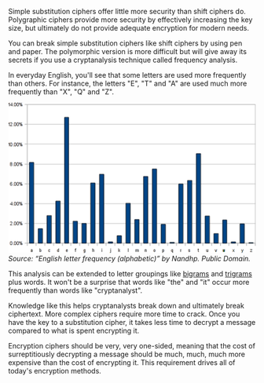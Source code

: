 


Simple substitution ciphers offer little more security than shift ciphers do. Polygraphic ciphers provide more security by effectively increasing the key size, but ultimately do not provide adequate encryption for modern needs.

You can break simple substitution ciphers like shift ciphers by using pen and paper. The polymorphic version is more difficult but will give away its secrets if you use a cryptanalysis technique called frequency analysis.

In everyday English, you'll see that some letters are used more frequently than others. For instance, the letters "E", "T" and "A" are used much more frequently than "X", "Q" and "Z". 


![.guides/img/FreqAnalysis](.guides/img/FreqAnalysis.png)
*Source: “English letter frequency (alphabetic)” by Nandhp. Public Domain.* 



This analysis can be extended to letter groupings like [bigrams](https://en.wikipedia.org/wiki/Bigram) and [trigrams](https://en.wikipedia.org/wiki/Trigram) plus words. It won't be a surprise that words like "the" and "it" occur more frequently than words like "cryptanalyst". 

Knowledge like this helps cryptanalysts break down and ultimately break ciphertext.  More complex ciphers require more time to crack.  Once you have the key to a substitution cipher, it takes less time to decrypt a message compared to what is spent encrypting it.

Encryption ciphers should be very, very one-sided, meaning that the cost of surreptitiously decrypting a message should be much, much, much more expensive than the cost of encrypting it. This requirement drives all of today's encryption methods.